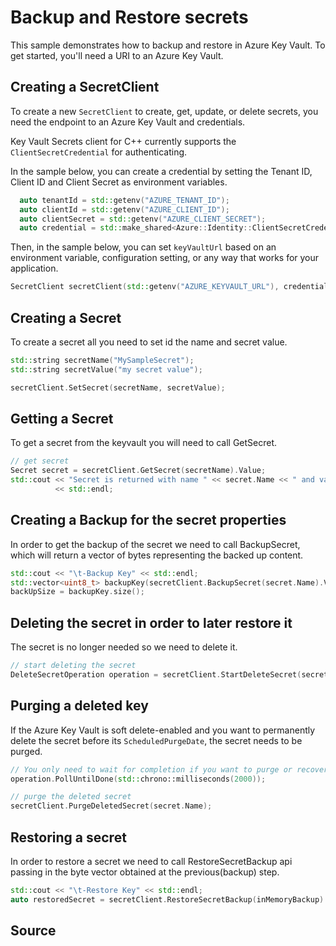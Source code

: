 # Backup and Restore secrets

This sample demonstrates how to backup and restore in Azure Key Vault.
To get started, you'll need a URI to an Azure Key Vault. 

## Creating a SecretClient

To create a new `SecretClient` to create, get, update, or delete secrets, you need the endpoint to an Azure Key Vault and credentials.

Key Vault Secrets client for C++ currently supports the `ClientSecretCredential` for authenticating.

In the sample below, you can create a credential by setting the Tenant ID, Client ID and Client Secret as environment variables.

```cpp Snippet:SecretSample2CreateCredential
  auto tenantId = std::getenv("AZURE_TENANT_ID");
  auto clientId = std::getenv("AZURE_CLIENT_ID");
  auto clientSecret = std::getenv("AZURE_CLIENT_SECRET");
  auto credential = std::make_shared<Azure::Identity::ClientSecretCredential>(tenantId, clientId, clientSecret);
```

Then, in the sample below, you can set `keyVaultUrl` based on an environment variable, configuration setting, or any way that works for your application.

```cpp Snippet:SecretSample2SecretClient
SecretClient secretClient(std::getenv("AZURE_KEYVAULT_URL"), credential);
```

## Creating a Secret

To create a secret all you need to set id the name and secret value.

```cpp Snippet:SecretSample2SetSecret
std::string secretName("MySampleSecret");
std::string secretValue("my secret value");

secretClient.SetSecret(secretName, secretValue);
```

## Getting a Secret

To get a secret from the keyvault  you will need to call GetSecret.

```cpp Snippet:SecretSample2GetSecret
// get secret
Secret secret = secretClient.GetSecret(secretName).Value;
std::cout << "Secret is returned with name " << secret.Name << " and value " << secret.Value
          << std::endl;
```

## Creating a Backup for the secret properties

In order to get the backup of the secret we need to call BackupSecret, which will return a vector of bytes representing the backed up content. 


```cpp Snippet:SecretSample2BackupSecret
std::cout << "\t-Backup Key" << std::endl;
std::vector<uint8_t> backupKey(secretClient.BackupSecret(secret.Name).Value.Secret);
backUpSize = backupKey.size();
```

## Deleting the secret in order to later restore it

The secret is no longer needed so we need to delete it.

```cpp Snippet:SecretSample2DeleteSecret
// start deleting the secret
DeleteSecretOperation operation = secretClient.StartDeleteSecret(secret.Name);
```

## Purging a deleted key

If the Azure Key Vault is soft delete-enabled and you want to permanently delete the secret before its `ScheduledPurgeDate`, the secret needs to be purged.

```cpp Snippet:SecretSample2PurgeSecret
// You only need to wait for completion if you want to purge or recover the secret.
operation.PollUntilDone(std::chrono::milliseconds(2000));

// purge the deleted secret
secretClient.PurgeDeletedSecret(secret.Name);
```

## Restoring a secret 

In order to restore a secret we need to call RestoreSecretBackup api passing in the byte vector obtained at the previous(backup) step.

```cpp Snippet:SecretSample2RestoreSecret
std::cout << "\t-Restore Key" << std::endl;
auto restoredSecret = secretClient.RestoreSecretBackup(inMemoryBackup).Value;
```

## Source
[defaultazurecredential]: https://github.com/Azure/azure-sdk-for-cpp/blob/main/sdk/identity/azure-identity/README.md

